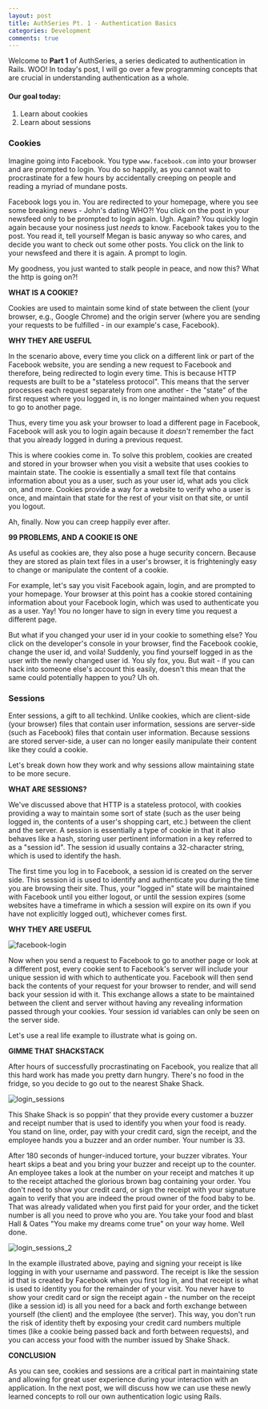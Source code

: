 ```yaml
---
layout: post
title: AuthSeries Pt. 1 - Authentication Basics
categories: Development
comments: true
---
```

<!--more-->

Welcome to **Part 1** of AuthSeries, a series dedicated to authentication in Rails. WOO! In today's post, I will go over a few programming concepts that are crucial in understanding authentication as a whole.

#### Our goal today:
1. Learn about cookies
2. Learn about sessions

### Cookies

Imagine going into Facebook. You type `www.facebook.com` into your browser and are prompted to login. You do so happily, as you cannot wait to procrastinate for a few hours by accidentally creeping on people and reading a myriad of mundane posts.

Facebook logs you in. You are redirected to your homepage, where you see some breaking news - John's dating WHO?! You click on the post in your newsfeed only to be prompted to login again. Ugh. Again? You quickly login again because your nosiness just *needs* to know. Facebook takes you to the post. You read it, tell yourself Megan is basic anyway so who cares, and decide you want to check out some other posts. You click on the link to your newsfeed and there it is again. A prompt to login.

My goodness, you just wanted to stalk people in peace, and now this? What the http is going on?!

**WHAT IS A COOKIE?**

Cookies are used to maintain some kind of state between the client (your browser, e.g., Google Chrome) and the origin server (where you are sending your requests to be fulfilled - in our example's case, Facebook). 

**WHY THEY ARE USEFUL**

In the scenario above, every time you click on a different link or part of the Facebook website, you are sending a new request to Facebook and therefore, being redirected to login every time. This is because HTTP requests are built to be a "stateless protocol". This means that the server processes each request separately from one another - the "state" of the first request where you logged in, is no longer maintained when you request to go to another page. 

Thus, every time you ask your browser to load a different page in Facebook, Facebook will ask you to login again because it *doesn't* remember the fact that you already logged in during a previous request.

This is where cookies come in. To solve this problem, cookies are created and stored in your browser when you visit a website that uses cookies to maintain state. The cookie is essentially a small text file that contains information about you as a user, such as your user id, what ads you click on, and more. Cookies provide a way for a website to verify who a user is once, and maintain that state for the rest of your visit on that site, or until you logout. 

Ah, finally. Now you can creep happily ever after.

**99 PROBLEMS, AND A COOKIE IS ONE**

As useful as cookies are, they also pose a huge security concern. Because they are stored as plain text files in a user's browser, it is frighteningly easy to change or manipulate the content of a cookie. 

For example, let's say you visit Facebook again, login, and are prompted to your homepage. Your browser at this point has a cookie stored containing information about your Facebook login, which was used to authenticate you as a user. Yay! You no longer have to sign in every time you request a different page. 

But what if you changed your user id in your cookie to something else? You click on the developer's console in your browser, find the Facebook cookie, change the user id, and voila! Suddenly, you find yourself logged in as the user with the newly changed user id. You sly fox, you. But wait - if you can hack into someone else's account this easily, doesn't this mean that the same could potentially happen to you? Uh oh.

### Sessions

Enter sessions, a gift to all techkind. Unlike cookies, which are client-side (your browser) files that contain user information, sessions are server-side (such as Facebook) files that contain user information. Because sessions are stored server-side, a user can no longer easily manipulate their content like they could a cookie. 

Let's break down how they work and why sessions allow maintaining state to be more secure.

**WHAT ARE SESSIONS?**

We've discussed above that HTTP is a stateless protocol, with cookies providing a way to maintain some sort of state (such as the user being logged in, the contents of a user's shopping cart, etc.) between the client and the server. A session is essentially a type of cookie in that it also behaves like a hash, storing user pertinent information in a key referred to as a "session id". The session id usually contains a 32-character string, which is used to identify the hash.

The first time you log in to Facebook, a session id is created on the server side. This session id is used to identify and authenticate you during the time you are browsing their site. Thus, your "logged in" state will be maintained with Facebook until you either logout, or until the session expires (some websites have a timeframe in which a session will expire on its own if you have not explicitly logged out), whichever comes first.

**WHY THEY ARE USEFUL**

![facebook-login](http://i64.tinypic.com/2432a92.jpg)

Now when you send a request to Facebook to go to another page or look at a different post, every cookie sent to Facebook's server will include your unique session id with which to authenticate you. Facebook will then send back the contents of your request for your browser to render, and will send back your session id with it. This exchange allows a state to be maintained between the client and server without having any revealing information passed through your cookies. Your session id variables can only be seen on the server side.

Let's use a real life example to illustrate what is going on.

**GIMME THAT SHACKSTACK**

After hours of successfully procrastinating on Facebook, you realize that all this hard work has made you pretty darn hungry. There's no food in the fridge, so you decide to go out to the nearest Shake Shack. 

![login_sessions](http://i67.tinypic.com/2vuwqq9.jpg)

This Shake Shack is so poppin' that they provide every customer a buzzer and receipt number that is used to identify you when your food is ready. You stand on line, order, pay with your credit card, sign the receipt, and the employee hands you a buzzer and an order number. Your number is 33.

After 180 seconds of hunger-induced torture, your buzzer vibrates. Your heart skips a beat and you bring your buzzer and receipt up to the counter. An employee takes a look at the number on your receipt and matches it up to the receipt attached the glorious brown bag containing your order. You don't need to show your credit card, or sign the receipt with your signature again to verify that you are indeed the proud owner of the food baby to be. That was already validated when you first paid for your order, and the ticket number is all you need to prove who you are. You take your food and blast Hall & Oates "You make my dreams come true" on your way home. Well done.

![login_sessions_2](http://i63.tinypic.com/108h7rp.jpg)

In the example illustrated above, paying and signing your receipt is like logging in with your username and password. The receipt is like the session id that is created by Facebook when you first log in, and that receipt is what is used to identity you for the remainder of your visit. You never have to show your credit card or sign the receipt again - the number on the receipt (like a session id) is all you need for a back and forth exchange between yourself (the client) and the employee (the server). This way, you don't run the risk of identity theft by exposing your credit card numbers multiple times (like a cookie being passed back and forth between requests), and you can access your food with the number issued by Shake Shack.

**CONCLUSION**

As you can see, cookies and sessions are a critical part in maintaining state and allowing for great user experience during your interaction with an application. In the next post, we will discuss how we can use these newly learned concepts to roll our own authentication logic using Rails.
